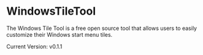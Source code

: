 # WindowsTileTool

The Windows Tile Tool is a free open source tool that allows users to easily customize their Windows start menu tiles.

Current Version: v0.1.1
